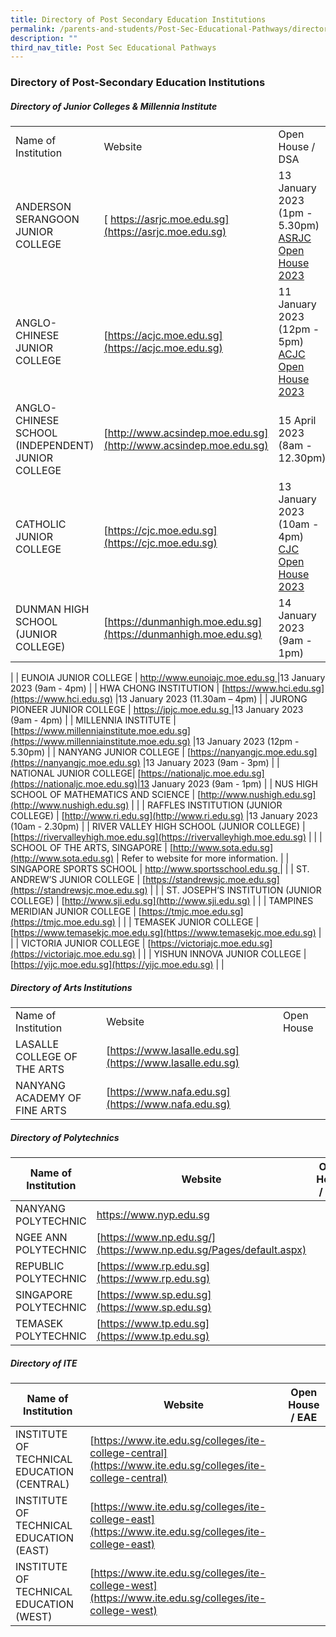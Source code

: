 ```yaml
---
title: Directory of Post Secondary Education Institutions
permalink: /parents-and-students/Post-Sec-Educational-Pathways/directory-of-post-sec-edu/
description: ""
third_nav_title: Post Sec Educational Pathways
---
```

### Directory of Post-Secondary Education Institutions

##### Directory of Junior Colleges & Millennia Institute

|                                                   |                                                                                        |                                                                                                                             |
| ------------------------------------------------- | -------------------------------------------------------------------------------------- | --------------------------------------------------------------------------------------------------------------------------- |
| Name of Institution                               | Website                                                                                | Open House / DSA                                                                                                            |
| ANDERSON SERANGOON JUNIOR COLLEGE                 | [ https://asrjc.moe.edu.sg](https://asrjc.moe.edu.sg)         |13 January 2023 (1pm - 5.30pm) [ASRJC Open House 2023](https://asrjc.moe.edu.sg/e-open-house-2023/)|
| ANGLO-CHINESE JUNIOR COLLEGE                      | [https://acjc.moe.edu.sg](https://acjc.moe.edu.sg)           |11 January 2023 (12pm - 5pm) [ACJC Open House 2023](https://acjc.moe.edu.sg/others/announcements/acjc-open-house-2023) |
| ANGLO-CHINESE SCHOOL (INDEPENDENT) JUNIOR COLLEGE | [http://www.acsindep.moe.edu.sg](http://www.acsindep.moe.edu.sg)|15 April 2023 (8am - 12.30pm)|
| CATHOLIC JUNIOR COLLEGE | [https://cjc.moe.edu.sg](https://cjc.moe.edu.sg)|13 January 2023 (10am - 4pm) [CJC Open House 2023](https://cjc.moe.edu.sg/cjc/highlights/cjc-open-house-2023)|
| DUNMAN HIGH SCHOOL (JUNIOR COLLEGE)| [https://dunmanhigh.moe.edu.sg](https://dunmanhigh.moe.edu.sg)|14 January 2023 (9am - 1pm)
 |
| EUNOIA JUNIOR COLLEGE | [ http://www.eunoiajc.moe.edu.sg ](http://www.eunoiajc.moe.edu.sg)|13 January 2023 (9am - 4pm)
|
| HWA CHONG INSTITUTION                             | [https://www.hci.edu.sg](https://www.hci.edu.sg)              |13 January 2023 (11.30am – 4pm)
|
| JURONG PIONEER JUNIOR COLLEGE                     | [https://jpjc.moe.edu.sg ](https://jpjc.moe.edu.sg)             |13 January 2023 (9am - 4pm)
|
| MILLENNIA INSTITUTE                               | [https://www.millenniainstitute.moe.edu.sg](https://www.millenniainstitute.moe.edu.sg) |13 January 2023 (12pm - 5.30pm)
|
| NANYANG JUNIOR COLLEGE                            | [https://nanyangjc.moe.edu.sg](https://nanyangjc.moe.edu.sg)                           |13 January 2023 (9am - 3pm)
|
| NATIONAL JUNIOR COLLEGE| [https://nationaljc.moe.edu.sg](https://nationaljc.moe.edu.sg)|13 January 2023 (9am - 1pm)
|
| NUS HIGH SCHOOL OF MATHEMATICS AND SCIENCE        | [http://www.nushigh.edu.sg](http://www.nushigh.edu.sg)                                 |                                                                                                                             |
| RAFFLES INSTITUTION (JUNIOR COLLEGE)              | [http://www.ri.edu.sg](http://www.ri.edu.sg)                       |13 January 2023 (10am - 2.30pm)
|
| RIVER VALLEY HIGH SCHOOL (JUNIOR COLLEGE)         | [https://rivervalleyhigh.moe.edu.sg](https://rivervalleyhigh.moe.edu.sg)               |                                                                                                                             |
| SCHOOL OF THE ARTS, SINGAPORE                     | [http://www.sota.edu.sg](http://www.sota.edu.sg)                                       | Refer to website for more information.                                                                                      |
| SINGAPORE SPORTS SCHOOL                           | [http://www.sportsschool.edu.sg ](http://www.sportsschool.edu.sg)                      |                                                                                                                             |
| ST. ANDREW’S JUNIOR COLLEGE                       | [https://standrewsjc.moe.edu.sg](https://standrewsjc.moe.edu.sg)                       |                                                                                                                             |
| ST. JOSEPH’S INSTITUTION (JUNIOR COLLEGE)         | [http://www.sji.edu.sg](http://www.sji.edu.sg)                                         |                                                                                                                             |
| TAMPINES MERIDIAN JUNIOR COLLEGE                  | [https://tmjc.moe.edu.sg](https://tmjc.moe.edu.sg)                                     |                                                                                                                             |
| TEMASEK JUNIOR COLLEGE                            | [https://www.temasekjc.moe.edu.sg](https://www.temasekjc.moe.edu.sg)                   |                                                                                                                             |
| VICTORIA JUNIOR COLLEGE                           | [https://victoriajc.moe.edu.sg](https://victoriajc.moe.edu.sg)                         |                                                                                                                             |
| YISHUN INNOVA JUNIOR COLLEGE                      | [https://yijc.moe.edu.sg](https://yijc.moe.edu.sg)                                     |                                                                                                                             |

##### Directory of Arts Institutions

|                              |                                                          |            |
| ---------------------------- | -------------------------------------------------------- | ---------- |
| Name of Institution          | Website                                                  | Open House |
| LASALLE COLLEGE OF THE ARTS  | [https://www.lasalle.edu.sg](https://www.lasalle.edu.sg) |            |
| NANYANG ACADEMY OF FINE ARTS | [https://www.nafa.edu.sg](https://www.nafa.edu.sg)       |            |

##### Directory of Polytechnics

| Name of Institution   | Website                                                                                                                                                                                                                                                                                                                                                                                                                                                                           | Open House / EAE                                                                                |
| --------------------- | --------------------------------------------------------------------------------------------------------------------------------------------------------------------------------------------------------------------------------------------------------------------------------------------------------------------------------------------------------------------------------------------------------------------------------------------------------------------------------- | ----------------------------------------------------------------------------------------------- |
| NANYANG POLYTECHNIC   | [https://www.nyp.edu.sg ](https://www.nyp.edu.sg) ||
| NGEE ANN POLYTECHNIC  | [https://www.np.edu.sg/](https://www.np.edu.sg/Pages/default.aspx)||
| REPUBLIC POLYTECHNIC  | [https://www.rp.edu.sg](https://www.rp.edu.sg)| |
| SINGAPORE POLYTECHNIC | [https://www.sp.edu.sg](https://www.sp.edu.sg) ||
| TEMASEK POLYTECHNIC   | [https://www.tp.edu.sg](https://www.tp.edu.sg)||

##### Directory of ITE

| Name of Institution                        | Website                                                                                                    | Open House / EAE |
| ------------------------------------------ | ---------------------------------------------------------------------------------------------------------- | ---------------- |
| INSTITUTE OF TECHNICAL EDUCATION (CENTRAL) | [https://www.ite.edu.sg/colleges/ite-college-central](https://www.ite.edu.sg/colleges/ite-college-central) |                  |
| INSTITUTE OF TECHNICAL EDUCATION (EAST)    | [https://www.ite.edu.sg/colleges/ite-college-east](https://www.ite.edu.sg/colleges/ite-college-east)       |                  |
| INSTITUTE OF TECHNICAL EDUCATION (WEST)    | [https://www.ite.edu.sg/colleges/ite-college-west](https://www.ite.edu.sg/colleges/ite-college-west)       |                  |